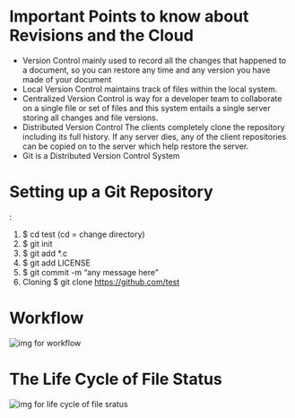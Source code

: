 

 # Important Points to know about Revisions and the Cloud

* Version Control mainly used to record all the changes that happened to a document, so you can restore any time and any version you have made of your document 
* Local Version Control maintains track of files within the local system.
* Centralized Version Control is way for a developer team to collaborate on a single file or set of files and this system entails a single server storing all changes and file versions.
* Distributed Version Control The clients completely clone the repository including its full history. If any server dies, any of the client repositories can be copied on to the server which help restore the server.
* Git is a Distributed Version Control System 

# Setting up a Git Repository
:
1. $ cd test (cd = change directory)
1. $ git init
1. $ git add *.c
1. $ git add LICENSE
1. $ git commit -m “any message here”
1. Cloning $ git clone https://github.com/test

# Workflow
![img for workflow](https://www.udemy.com/blog/wp-content/uploads/2015/08/image036.png)

# The Life Cycle of File Status
![img for life cycle of file sratus](https://www.udemy.com/blog/wp-content/uploads/2015/08/image006.png)

